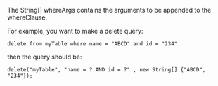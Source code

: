 
The String[] whereArgs contains the arguments to be appended to the whereClause.

For example, you want to make a delete query:

`delete from myTable where name = "ABCD" and id = "234"`

then the query should be:

`delete("myTable", "name = ? AND id = ?" , new String[] {"ABCD", "234"});`

